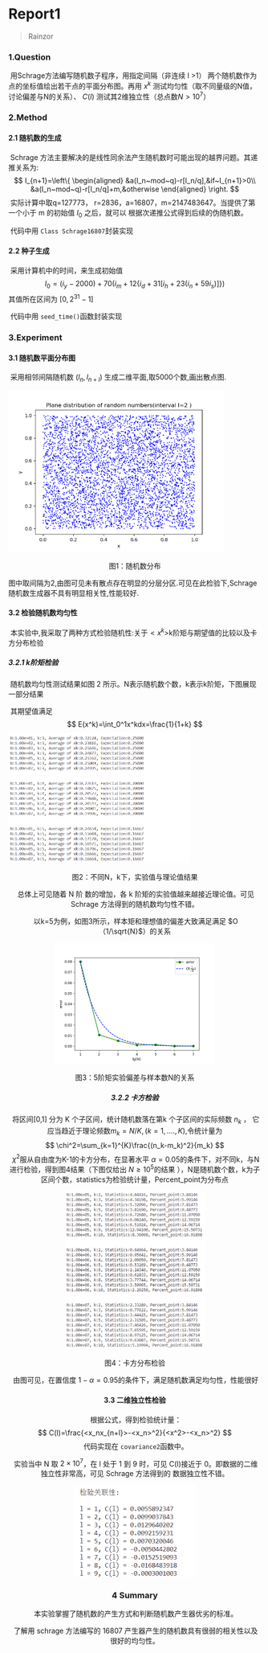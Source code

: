 # Report1

> Rainzor
>

### 1.Question

​	用Schrage方法编写随机数子程序，用指定间隔（非连续 l >1） 两个随机数作为点的坐标值绘出若干点的平面分布图。再用 $x^k$ 测试均匀性（取不同量级的N值，讨论偏差与N的关系）、 $C(l)$ 测试其2维独立性（总点数$N > 10^7$）

### 2.Method

#### 2.1 随机数的生成

​	Schrage 方法主要解决的是线性同余法产生随机数时可能出现的越界问题。其递推关系为:
$$
I_{n+1}=\left\{
\begin{aligned}
&a(I_n~mod~q)-r[I_n/q],&if~I_{n+1}>0\\
&a(I_n~mod~q)-r[I_n/q]+m,&otherwise
\end{aligned}
\right.
$$
​	实际计算中取q=127773， r=2836，a=16807，m=2147483647。当提供了第一个小于 m 的初始值 $I_0$ 之后，就可以 根据次递推公式得到后续的伪随机数。

​	代码中用 `Class Schrage16807`封装实现

#### 2.2 种子生成

​	采用计算机中的时间，来生成初始值
$$
I_0=(i_y-2000)+70(i_m+12\{i_d+31[i_h+23(i_n+59i_s)]\})
$$
其值所在区间为 $[0,2^{31}-1]$

​	代码中用 `seed_time()`函数封装实现



### 3.Experiment

#### 3.1 随机数平面分布图

​	采用相邻间隔随机数 $(l_n,l_{n+l})$ 生成二维平面,取5000个数,画出散点图.

<img src=".\img\随机数分布图.png"
	style="zoom:67%;" />

<center><p>图1：随机数分布</p></center>

​	图中取间隔为2,由图可见未有散点存在明显的分层分区.可见在此检验下,Schrage随机数生成器不具有明显相关性,性能较好.

#### 3.2 检验随机数均匀性

​	本实验中,我采取了两种方式检验随机性:关于$<x^k>$k阶矩与期望值的比较以及卡方分布检验

##### 3.2.1 k阶矩检验

​	随机数均匀性测试结果如图 2 所示。N表示随机数个数，k表示k阶矩，下图展现一部分结果

​	其期望值满足
$$
E(x^k)=\int_0^1x^kdx=\frac{1}{1+k}
$$
<img src=".\img\均匀性检验程序输出.png" style="zoom:50%;" />

<center><p>图2：不同N，k下，实验值与理论值结果


​	总体上可见随着 N 阶 数的增加，各 k 阶矩的实验值越来越接近理论值。可见 Schrage 方法得到的随机数均匀性不错。

​	以k=5为例，如图3所示，样本矩和理想值的偏差大致满足满足 $O（1/\sqrt{N}$）的关系

<img src=".\img\均匀性.png" style="zoom:50%;" />

<center><p>图3：5阶矩实验偏差与样本数N的关系</p></center>

##### 3.2.2 卡方检验

​	将区间[0,1]  分为 K 个子区间，统计随机数落在第k 个子区间的实际频数 $n_k$ ， 它应当趋近于理论频数$m_k=N/K,(k=1,....,K)$,令统计量为
$$
\chi^2=\sum_{k=1}^{K}\frac{(n_k-m_k)^2}{m_k}
$$
​	$\chi^2$服从自由度为K-1的卡方分布，在显著水平 $\alpha=0.05$的条件下，对不同k，与N进行检验，得到图4结果（下图仅给出 $N\ge10^5$的结果 ），N是随机数个数，k为子区间个数，statistics为检验统计量，Percent_point为分布点

<img src=".\img\卡方分布检验图.png" style="zoom:50%;" />

<center><p>图4：卡方分布检验</p></center>

​	由图可见，在置信度 $1-\alpha=0.95$的条件下，满足随机数满足均匀性，性能很好

#### 3.3 二维独立性检验

​	根据公式，得到检验统计量：
$$
C(l)=\frac{<x_nx_{n+l}>-<x_n>^2}{<x^2>-<x_n>^2}
$$
​	代码实现在 `covariance2`函数中。

​	实验当中 N 取 $2\times10^7$，在 l 处于 1 到 9 时，可见 C(l)接近于 0。即数据的二维独立性非常高，可见 Schrage 方法得到的 数据独立性不错。

<img src=".\img\关联性检验程序输出.png" style="zoom:80%;" />

### 4 Summary

​	本实验掌握了随机数的产生方式和判断随机数产生器优劣的标准。

​	了解用 schrage 方法编写的 16807 产生器产生的随机数具有很弱的相关性以及很好的均匀性。
